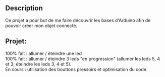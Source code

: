 ## Description

Ce projet a pour but de me faire découvrir les bases d'Arduino afin de pouvoir créer mon objet connecté.

## Projet:

100% fait : allumer / éteindre une led <br>
100% fait : allumer / éteindre 3 leds "en progression" (allumer les leds 5, 4 et 3; éteindre les leds 3, 4 et 5). <br>
En cours : utilisation des bouttons pressoirs et optimisation du code.